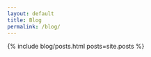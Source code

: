 ```yaml
---
layout: default
title: Blog
permalink: /blog/
---
```


{% include blog/posts.html posts=site.posts %}
